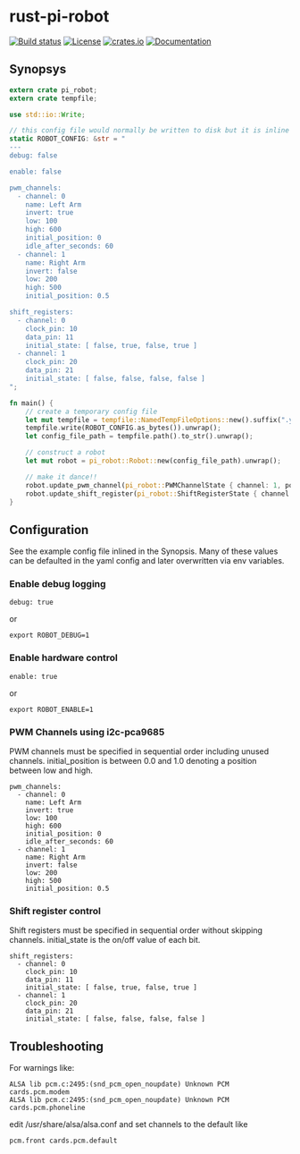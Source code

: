# rust-pi-robot

[![Build status](https://img.shields.io/travis/querry43/rust-pi-robot.svg)](https://travis-ci.org/querry43/rust-pi-robot)
[![License](https://img.shields.io/github/license/querry43/rust-pi-robot.svg)](LICENSE)
[![crates.io](https://img.shields.io/crates/v/pi-robot.svg)](https://crates.io/crates/pi-robot)
[![Documentation](https://docs.rs/pi-robot/badge.svg)](https://docs.rs/pi-robot)

## Synopsys

```rust
extern crate pi_robot;
extern crate tempfile;

use std::io::Write;

// this config file would normally be written to disk but it is inline here as an example
static ROBOT_CONFIG: &str = "
---
debug: false

enable: false

pwm_channels:
  - channel: 0
    name: Left Arm
    invert: true
    low: 100
    high: 600
    initial_position: 0
    idle_after_seconds: 60
  - channel: 1
    name: Right Arm
    invert: false
    low: 200
    high: 500
    initial_position: 0.5

shift_registers:
  - channel: 0
    clock_pin: 10
    data_pin: 11
    initial_state: [ false, true, false, true ]
  - channel: 1
    clock_pin: 20
    data_pin: 21
    initial_state: [ false, false, false, false ]
";

fn main() {
    // create a temporary config file
    let mut tempfile = tempfile::NamedTempFileOptions::new().suffix(".yaml").create().unwrap();
    tempfile.write(ROBOT_CONFIG.as_bytes()).unwrap();
    let config_file_path = tempfile.path().to_str().unwrap();

    // construct a robot
    let mut robot = pi_robot::Robot::new(config_file_path).unwrap();

    // make it dance!!
    robot.update_pwm_channel(pi_robot::PWMChannelState { channel: 1, position: Some(0.5) }).unwrap();
    robot.update_shift_register(pi_robot::ShiftRegisterState { channel: 1, state: vec![ true, true, true, true ] }).unwrap();
}
```

## Configuration

See the example config file inlined in the Synopsis.  Many of these values can be defaulted in the yaml config and later overwritten via env variables.

### Enable debug logging

```
debug: true
```

or

```
export ROBOT_DEBUG=1
```

### Enable hardware control

```
enable: true
```

or

```
export ROBOT_ENABLE=1
```

### PWM Channels using i2c-pca9685

PWM channels must be specified in sequential order including unused channels.  initial_position is between 0.0 and 1.0 denoting a position between low and high.

```
pwm_channels:
  - channel: 0
    name: Left Arm
    invert: true
    low: 100
    high: 600
    initial_position: 0
    idle_after_seconds: 60
  - channel: 1
    name: Right Arm
    invert: false
    low: 200
    high: 500
    initial_position: 0.5
```

### Shift register control

Shift registers must be specified in sequential order without skipping channels.  initial_state is the on/off value of each bit.

```
shift_registers:
  - channel: 0
    clock_pin: 10
    data_pin: 11
    initial_state: [ false, true, false, true ]
  - channel: 1
    clock_pin: 20
    data_pin: 21
    initial_state: [ false, false, false, false ]
```

## Troubleshooting

For warnings like:

```
ALSA lib pcm.c:2495:(snd_pcm_open_noupdate) Unknown PCM cards.pcm.modem
ALSA lib pcm.c:2495:(snd_pcm_open_noupdate) Unknown PCM cards.pcm.phoneline
```

edit /usr/share/alsa/alsa.conf and set channels to the default like

```
pcm.front cards.pcm.default
```
